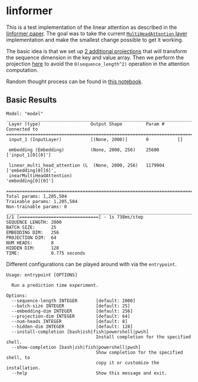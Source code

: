 # linformer

This is a test implementation of the linear attention as described in the
[linformer paper](https://arxiv.org/pdf/2006.04768.pdf). The goal was to take
the current [`MultiHeadAttention` layer](https://www.tensorflow.org/api_docs/python/tf/keras/layers/MultiHeadAttention)
implementation and make the smallest change possible to get it working.

The basic idea is that we set up [2 additional projections](https://github.com/dholland42/linformer/blob/main/linformer/attention.py#L374-L385)
that will transform the sequence dimension in the key and value array. Then we perform the projection
[here](https://github.com/dholland42/linformer/blob/main/linformer/attention.py#L523-L527) to avoid the
`O(sequence_length^2)` operation in the attention computation.

Random thought process can be found in [this notebook](./understanding.ipynb).

## Basic Results

```
Model: "model"
__________________________________________________________________________________________________
 Layer (type)                   Output Shape         Param #     Connected to                     
==================================================================================================
 input_1 (InputLayer)           [(None, 2000)]       0           []                               
                                                                                                  
 embedding (Embedding)          (None, 2000, 256)    25600       ['input_1[0][0]']                
                                                                                                  
 linear_multi_head_attention (L  (None, 2000, 256)   1179904     ['embedding[0][0]',              
 inearMultiHeadAttention)                                         'embedding[0][0]']              
                                                                                                  
==================================================================================================
Total params: 1,205,504
Trainable params: 1,205,504
Non-trainable params: 0
__________________________________________________________________________________________________
1/1 [==============================] - 1s 738ms/step
SEQUENCE LENGTH: 2000
BATCH SIZE:      25
EMBEDDING DIM:   256
PROJECTION DIM:  64
NUM HEADS:       8
HIDDEN DIM:      128
TIME:            0.775 seconds
```

Different configurations can be played around with via the `entrypoint`.

```
Usage: entrypoint [OPTIONS]

  Run a prediction time experiment.

Options:
  --sequence-length INTEGER       [default: 2000]
  --batch-size INTEGER            [default: 25]
  --embedding-dim INTEGER         [default: 256]
  --projection-dim INTEGER        [default: 64]
  --num-heads INTEGER             [default: 8]
  --hidden-dim INTEGER            [default: 128]
  --install-completion [bash|zsh|fish|powershell|pwsh]
                                  Install completion for the specified shell.
  --show-completion [bash|zsh|fish|powershell|pwsh]
                                  Show completion for the specified shell, to
                                  copy it or customize the installation.
  --help                          Show this message and exit.
```
